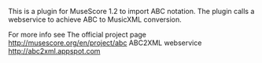 This is a plugin for MuseScore 1.2 to import ABC notation. The plugin calls a
webservice to achieve ABC to MusicXML conversion.

For more info see 
The official project page http://musescore.org/en/project/abc
ABC2XML webservice http://abc2xml.appspot.com